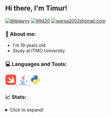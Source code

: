 ## Hi there, I'm Timur!

<a href="https://t.me/tplayyy" target="blank"><img align="center" src="https://upload.wikimedia.org/wikipedia/commons/8/82/Telegram_logo.svg" alt="@tplayyy" height="24" width="32" /></a>
<a href="https://discord.gg/255371171476799489" target="blank"><img align="center" src="https://raw.githubusercontent.com/rahuldkjain/github-profile-readme-generator/master/src/images/icons/Social/discord.svg" alt="#9420" height="24" width="32" /></a>
<a href="mailto:wersa2002@gmail.com" target="blank"><img align="center" src="https://img.icons8.com/fluency/96/000000/email.png" alt="wersa2002@gmail.com" height="30" width="30" /></a>




### 🤔 About me:
  * I'm 19 years old
  * Study at ITMO University


### 💻 Languages and Tools:
<p align="left">
  <a href="https://developer.apple.com/swift/" target="_blank"> <img src="https://raw.githubusercontent.com/devicons/devicon/master/icons/swift/swift-original.svg" alt="swift" width="35" height="35"/> </a> 
    <a href="https://www.java.com" target="_blank"> <img src="https://raw.githubusercontent.com/devicons/devicon/master/icons/java/java-original.svg" alt="java" width="35" height="35"/> </a>
  <a href="https://www.python.org" target="_blank"> <img src="https://raw.githubusercontent.com/devicons/devicon/master/icons/python/python-original.svg" alt="python" width="35" height="35"/> </a> 
</p>


### 📈 Stats:

<details>
  <summary>Click to expand!</summary>
  <p>&nbsp;<img align="center" src="https://github-readme-stats.vercel.app/api?username=tplaymeow&show_icons=true&locale=en" alt="tplaymeow" /></p>
  <p><img align="center" src="https://github-readme-streak-stats.herokuapp.com/?user=tplaymeow&" alt="tplaymeow" /></p>

</details>

